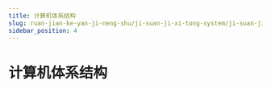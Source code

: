 ```yaml
---
title: 计算机体系结构
slug: ruan-jian-ke-yan-ji-neng-shu/ji-suan-ji-xi-tong-system/ji-suan-ji-ti-xi-jie-gou/ji-suan-ji-ti-xi-jie-gou
sidebar_position: 4
---
```


# 计算机体系结构

